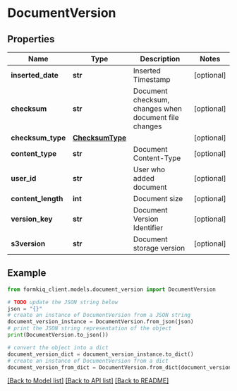 # DocumentVersion


## Properties

Name | Type | Description | Notes
------------ | ------------- | ------------- | -------------
**inserted_date** | **str** | Inserted Timestamp | [optional] 
**checksum** | **str** | Document checksum, changes when document file changes | [optional] 
**checksum_type** | [**ChecksumType**](ChecksumType.md) |  | [optional] 
**content_type** | **str** | Document Content-Type | [optional] 
**user_id** | **str** | User who added document | [optional] 
**content_length** | **int** | Document size | [optional] 
**version_key** | **str** | Document Version Identifier | [optional] 
**s3version** | **str** | Document storage version | [optional] 

## Example

```python
from formkiq_client.models.document_version import DocumentVersion

# TODO update the JSON string below
json = "{}"
# create an instance of DocumentVersion from a JSON string
document_version_instance = DocumentVersion.from_json(json)
# print the JSON string representation of the object
print(DocumentVersion.to_json())

# convert the object into a dict
document_version_dict = document_version_instance.to_dict()
# create an instance of DocumentVersion from a dict
document_version_from_dict = DocumentVersion.from_dict(document_version_dict)
```
[[Back to Model list]](../README.md#documentation-for-models) [[Back to API list]](../README.md#documentation-for-api-endpoints) [[Back to README]](../README.md)


